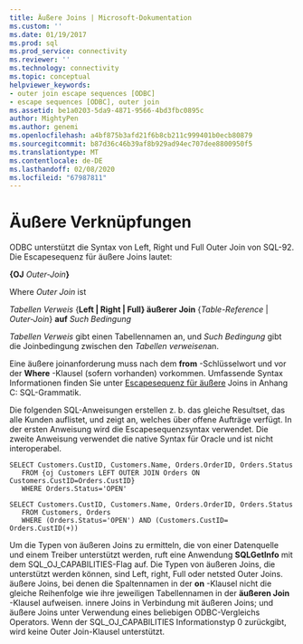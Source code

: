 ```yaml
---
title: Äußere Joins | Microsoft-Dokumentation
ms.custom: ''
ms.date: 01/19/2017
ms.prod: sql
ms.prod_service: connectivity
ms.reviewer: ''
ms.technology: connectivity
ms.topic: conceptual
helpviewer_keywords:
- outer join escape sequences [ODBC]
- escape sequences [ODBC], outer join
ms.assetid: be1a0203-5da9-4871-9566-4bd3fbc0895c
author: MightyPen
ms.author: genemi
ms.openlocfilehash: a4bf875b3afd21f6b8cb211c999401b0ecb80879
ms.sourcegitcommit: b87d36c46b39af8b929ad94ec707dee8800950f5
ms.translationtype: MT
ms.contentlocale: de-DE
ms.lasthandoff: 02/08/2020
ms.locfileid: "67987811"
---
```

# <a name="outer-joins"></a>Äußere Verknüpfungen
ODBC unterstützt die Syntax von Left, Right und Full Outer Join von SQL-92. Die Escapesequenz für äußere Joins lautet:  
  
 **{OJ** _Outer-Join_**}**  
  
 Where *Outer Join* ist  
  
 *Tabellen Verweis* {**Left &#124; Right &#124; Full} äußerer Join** {*Table-Reference* &#124; *Outer-Join*} **auf** _Such Bedingung_  
  
 *Tabellen Verweis* gibt einen Tabellennamen an, und *Such Bedingung* gibt die Joinbedingung zwischen den *Tabellen verweisen*an.  
  
 Eine äußere joinanforderung muss nach dem **from** -Schlüsselwort und vor der **Where** -Klausel (sofern vorhanden) vorkommen. Umfassende Syntax Informationen finden Sie unter [Escapesequenz für äußere](../../../odbc/reference/appendixes/outer-join-escape-sequence.md) Joins in Anhang C: SQL-Grammatik.  
  
 Die folgenden SQL-Anweisungen erstellen z. b. das gleiche Resultset, das alle Kunden auflistet, und zeigt an, welches über offene Aufträge verfügt. In der ersten Anweisung wird die Escapesequenzsyntax verwendet. Die zweite Anweisung verwendet die native Syntax für Oracle und ist nicht interoperabel.  
  
```  
SELECT Customers.CustID, Customers.Name, Orders.OrderID, Orders.Status  
   FROM {oj Customers LEFT OUTER JOIN Orders ON Customers.CustID=Orders.CustID}  
   WHERE Orders.Status='OPEN'  
  
SELECT Customers.CustID, Customers.Name, Orders.OrderID, Orders.Status  
   FROM Customers, Orders  
   WHERE (Orders.Status='OPEN') AND (Customers.CustID= Orders.CustID(+))  
```  
  
 Um die Typen von äußeren Joins zu ermitteln, die von einer Datenquelle und einem Treiber unterstützt werden, ruft eine Anwendung **SQLGetInfo** mit dem SQL_OJ_CAPABILITIES-Flag auf. Die Typen von äußeren Joins, die unterstützt werden können, sind Left, right, Full oder netsted Outer Joins. äußere Joins, bei denen die Spaltennamen in der **on** -Klausel nicht die gleiche Reihenfolge wie ihre jeweiligen Tabellennamen in der **äußeren Join** -Klausel aufweisen. innere Joins in Verbindung mit äußeren Joins; und äußere Joins unter Verwendung eines beliebigen ODBC-Vergleichs Operators. Wenn der SQL_OJ_CAPABILITIES Informationstyp 0 zurückgibt, wird keine Outer Join-Klausel unterstützt.
